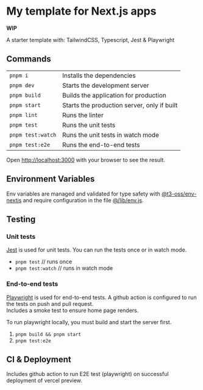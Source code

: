# My template for Next.js apps

**WIP**

A starter template with:  TailwindCSS, Typescript, Jest & Playwright

## Commands

|                   |                                             |
| ----------------- | ------------------------------------------- |
| `pnpm i`          | Installs the dependencies                   |
| `pnpm dev`        | Starts the development server               |
| `pnpm build`      | Builds the application for production       |
| `pnpm start`      | Starts the production server, only if built |
| `pnpm lint`       | Runs the linter                             |
| `pnpm test`       | Runs the unit tests                         |
| `pnpm test:watch` | Runs the unit tests in watch mode           |
| `pnpm test:e2e`   | Runs the end-to-end tests                   |

Open [http://localhost:3000](http://localhost:3000) with your browser to see the result.

## Environment Variables

Env variables are managed and validated for type safety with [@t3-oss/env-nextjs](https://env.t3.gg/) and require configuration in the file [@/lib/env.js](src/lib/env.js).

## Testing

### Unit tests

[Jest](https://jestjs.io/) is used for unit tests.
You can run the tests once or in watch mode.

- `pnpm test` // runs once
- `pnpm test:watch` // runs in watch mode

### End-to-end tests

[Playwright](https://nextjs.org/docs/app/building-your-application/testing/playwright) is used for end-to-end tests.
A github action is configured to run the tests on push and pull request.  
Includes a smoke test to ensure home page renders.

To run playwright locally, you must build and start the server first.

1. `pnpm build && pnpm start`
2. `pnpm test:e2e`

## CI & Deployment

Includes github action to run E2E test (playwright) on successful deployment of vercel preview.

